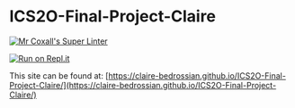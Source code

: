 # ICS2O-Final-Project-Claire

[![Mr Coxall's Super Linter](https://github.com/Claire-Bedrossian/ICS2O-Final-Project-Claire/workflows/Mr%20Coxall's%20Super%20Linter/badge.svg)](https://github.com/Claire-Bedrossian/ICS2O-Final-Project-Claire/actions)

[![Run on Repl.it](https://repl.it/badge/github/Claire-Bedrossian/ICS2O-Final-Project-Claire)](https://repl.it/github/Claire-Bedrossian/ICS2O-Final-Project-Claire)

This site can be found at: [https://claire-bedrossian.github.io/ICS2O-Final-Project-Claire/](https://claire-bedrossian.github.io/ICS2O-Final-Project-Claire/)

